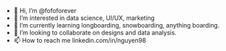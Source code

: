 - 👋 Hi, I’m @fofoforever
- 👀 I’m interested in data science, UI/UX, marketing
- 🌱 I’m currently learning longboarding, snowboarding, anything boarding. 
- 💞️ I’m looking to collaborate on designs and data analysis.
- 📫 How to reach me linkedin.com/in/nguyen98

<!---
fofoforever/fofoforever is a ✨ special ✨ repository because its `README.md` (this file) appears on your GitHub profile.
You can click the Preview link to take a look at your changes.
--->
